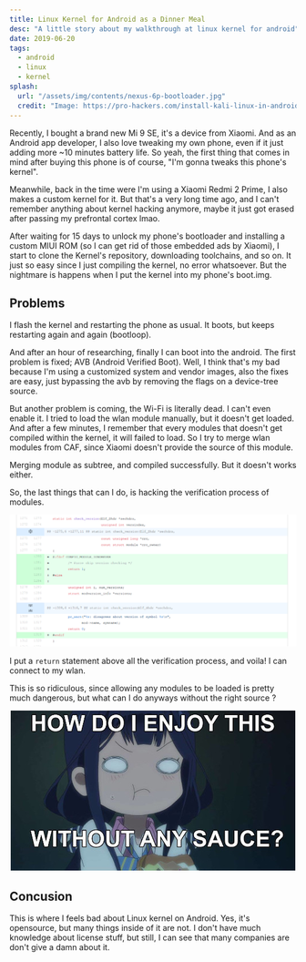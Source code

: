 ```yaml
---
title: Linux Kernel for Android as a Dinner Meal
desc: "A little story about my walkthrough at linux kernel for android"
date: 2019-06-20
tags:
  - android
  - linux
  - kernel
splash:
  url: "/assets/img/contents/nexus-6p-bootloader.jpg"
  credit: "Image: https://pro-hackers.com/install-kali-linux-in-android-phone/"
---
```


Recently, I bought a brand new Mi 9 SE, it's a device from Xiaomi.
And as an Android app developer, I also love tweaking my own phone, even if it just adding more ~10 minutes battery life.
So yeah, the first thing that comes in mind after buying this phone is of course, "I'm gonna tweaks this phone's kernel".

Meanwhile, back in the time were I'm using a Xiaomi Redmi 2 Prime, I also makes a custom kernel for it.
But that's a very long time ago, and I can't remember anything about kernel hacking anymore, maybe it just got erased after passing my prefrontal cortex lmao.

After waiting for 15 days to unlock my phone's bootloader and installing a custom MIUI ROM (so I can get rid of those embedded ads by Xiaomi), I start to clone the Kernel's repository, downloading toolchains, and so on.
It just so easy since I just compiling the kernel, no error whatsoever.
But the nightmare is happens when I put the kernel into my phone's boot.img.

## Problems

I flash the kernel and restarting the phone as usual.
It boots, but keeps restarting again and again (bootloop).

And after an hour of researching, finally I can boot into the android.
The first problem is fixed; AVB (Android Verified Boot).
Well, I think that's my bad because I'm using a customized system and vendor images,
also the fixes are easy, just bypassing the avb by removing the flags on a device-tree source.

But another problem is coming, the Wi-Fi is literally dead. I can't even enable it.
I tried to load the wlan module manually, but it doesn't get loaded.
And after a few minutes, I remember that every modules that doesn't get compiled within the kernel, it will failed to load.
So I try to merge wlan modules from CAF, since Xiaomi doesn't provide the source of this module.

Merging module as subtree, and compiled successfully.
But it doesn't works either.

So, the last things that can I do, is hacking the verification process of modules.

![config_module_ignorever](/assets/img/contents/git-config-module-ignorever.png)

I put a `return` statement above all the verification process, and voila! I can connect to my wlan.


This is so ridiculous, since allowing any modules to be loaded is pretty much dangerous, but what can I do anyways without the right source ?

<center>

![without sauce meme](/assets/img/contents/meme-without-sauce.jpg)

</center>

## Concusion

This is where I feels bad about Linux kernel on Android. Yes, it's opensource, but many things inside of it are not.
I don't have much knowledge about license stuff, but still, I can see that many companies are don't give a damn about it.
